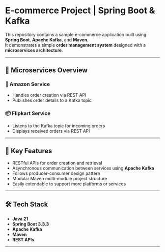 # E-commerce Project | Spring Boot & Kafka

This repository contains a sample e-commerce application built using **Spring Boot**, **Apache Kafka**, and **Maven**.  
It demonstrates a simple **order management system** designed with a **microservices architecture**.

---

## 🧩 Microservices Overview

### 🛒 Amazon Service
- Handles order creation via REST API
- Publishes order details to a Kafka topic

### 📦 Flipkart Service
- Listens to the Kafka topic for incoming orders
- Displays received orders via REST API

---

## 🚀 Key Features

- RESTful APIs for order creation and retrieval
- Asynchronous communication between services using **Apache Kafka**
- Follows producer-consumer design pattern
- Modular Maven multi-module project structure
- Easily extendable to support more platforms or services

---

## 🛠️ Tech Stack

- **Java 21**
- **Spring Boot 3.3.3**
- **Apache Kafka**
- **Maven**
- **REST APIs**

---
